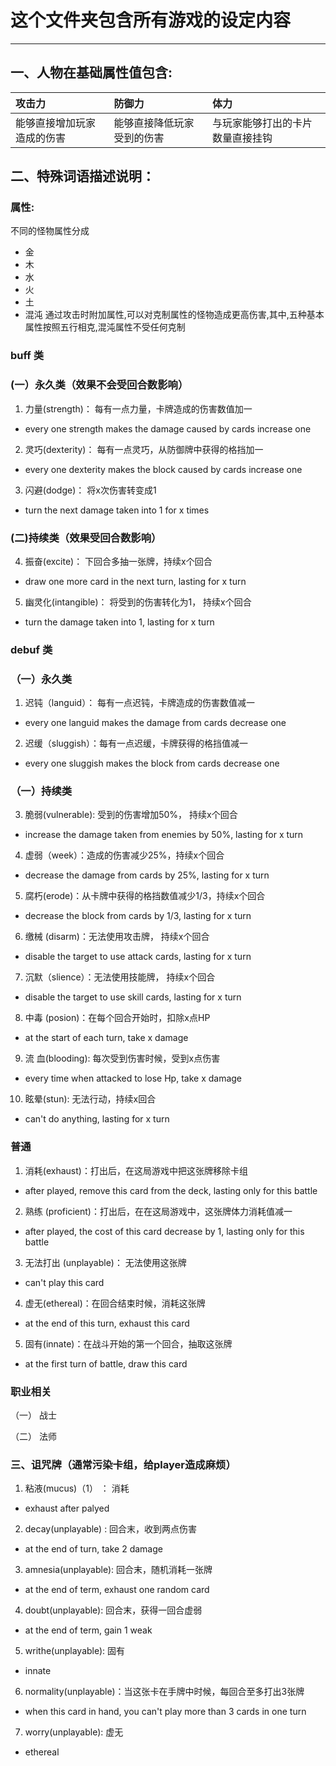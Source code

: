 # 这个文件夹包含所有游戏的设定内容
---


## 一、人物在基础属性值包含:  

| 攻击力 | 防御力 | 体力 |
|:-----|:-----|:-----|
|能够直接增加玩家造成的伤害|能够直接降低玩家受到的伤害|与玩家能够打出的卡片数量直接挂钩|




## 二、特殊词语描述说明：
### 属性:
不同的怪物属性分成
- 金
- 木
- 水
- 火
- 土
- 混沌
通过攻击时附加属性,可以对克制属性的怪物造成更高伤害,其中,五种基本属性按照五行相克,混沌属性不受任何克制
### buff 类
### (一）永久类（效果不会受回合数影响）
1. 力量(strength)： 每有一点力量，卡牌造成的伤害数值加一 
- every one strength makes the damage caused by cards increase one
2. 灵巧(dexterity)： 每有一点灵巧，从防御牌中获得的格挡加一
- every one dexterity makes the block caused by cards increase one
3. 闪避(dodge)： 将x次伤害转变成1 
- turn the next damage taken into 1 for x times 

### (二)持续类（效果受回合数影响）
4. 振奋(excite)： 下回合多抽一张牌，持续x个回合  
- draw one more card in the next turn, lasting for x turn 
5. 幽灵化(intangible)： 将受到的伤害转化为1， 持续x个回合 
- turn the damage taken into 1, lasting for x turn

### debuf 类
### （一）永久类
1. 迟钝（languid）： 每有一点迟钝，卡牌造成的伤害数值减一 
- every one languid makes the damage from cards decrease one
2. 迟缓（sluggish）：每有一点迟缓，卡牌获得的格挡值减一 
- every one sluggish makes the block from cards decrease one

### （一）持续类
3. 脆弱(vulnerable): 受到的伤害增加50%， 持续x个回合 
- increase the damage taken from enemies by 50%, lasting for x turn 
4. 虚弱（week）：造成的伤害减少25%，持续x个回合
- decrease the damage from cards by 25%, lasting for x turn
5. 腐朽(erode)：从卡牌中获得的格挡数值减少1/3，持续x个回合
- decrease the block from cards by 1/3, lasting for x turn 
6. 缴械 (disarm)：无法使用攻击牌， 持续x个回合
- disable the target to use attack cards, lasting for x turn
7. 沉默（slience）：无法使用技能牌， 持续x个回合
- disable the target to use skill cards, lasting for x turn
8. 中毒 (posion)：在每个回合开始时，扣除x点HP
- at the start of each turn, take x damage
9. 流 血(blooding): 每次受到伤害时候，受到x点伤害
- every time when attacked to lose Hp, take x damage
10. 眩晕(stun): 无法行动，持续x回合
- can't do anything, lasting for x turn

### 普通
1. 消耗(exhaust)：打出后，在这局游戏中把这张牌移除卡组
- after played, remove this card from the deck, lasting only for this battle
2. 熟练 (proficient)：打出后，在在这局游戏中，这张牌体力消耗值减一
- after played, the cost of this card decrease by 1, lasting only for this battle
3. 无法打出 (unplayable)： 无法使用这张牌
- can't play this card
4. 虚无(ethereal)：在回合结束时候，消耗这张牌
- at the end of this turn, exhaust this card
5. 固有(innate)：在战斗开始的第一个回合，抽取这张牌
- at the first turn of battle, draw this card

### 职业相关
（一） 战士

（二） 法师


### 三、诅咒牌（通常污染卡组，给player造成麻烦）
1. 粘液(mucus)（1） ： 消耗
- exhaust after palyed
2. decay(unplayable) : 回合末，收到两点伤害 
- at the end of turn, take 2 damage
3. amnesia(unplayable): 回合末，随机消耗一张牌 
- at the end of term, exhaust one random card
4. doubt(unplayable): 回合末，获得一回合虚弱 
- at the end of term, gain 1 weak
5. writhe(unplayable): 固有 
- innate
6. normality(unplayable)：当这张卡在手牌中时候，每回合至多打出3张牌 
- when this card in hand, you can't play more than 3 cards in one turn
7. worry(unplayable): 虚无
- ethereal
